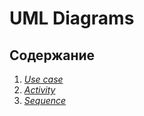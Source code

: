 # UML Diagrams 
## Содержание  
1. *[Use case](https://github.com/KabarykhaVictor750504/SPoH/blob/master/Diagrams/Use%20case/Readme.md)*
2. *[Activity](https://github.com/KabarykhaVictor750504/SPoH/blob/master/Diagrams/Activity/Readme.md)*
3. *[Sequence](https://github.com/KabarykhaVictor750504/SPoH/blob/master/Diagrams/Sequence/Readme.md)*
